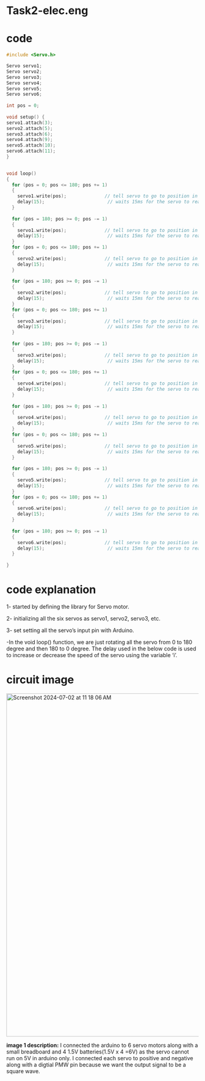 # Task2-elec.eng

# code
``` C++
#include <Servo.h>

Servo servo1;
Servo servo2;
Servo servo3;
Servo servo4;
Servo servo5;
Servo servo6;
 
int pos = 0;
 
void setup() {
servo1.attach(3);
servo2.attach(5);
servo3.attach(6);
servo4.attach(9);
servo5.attach(10);
servo6.attach(11);
}
 

void loop() 
{
  for (pos = 0; pos <= 180; pos += 1) 
  { 
    servo1.write(pos);              // tell servo to go to position in variable 'pos'
    delay(15);                       // waits 15ms for the servo to reach the position
  }
  
  for (pos = 180; pos >= 0; pos -= 1) 
  { 
    servo1.write(pos);              // tell servo to go to position in variable 'pos'
    delay(15);                       // waits 15ms for the servo to reach the position
  }
  for (pos = 0; pos <= 180; pos += 1) 
  { 
    servo2.write(pos);              // tell servo to go to position in variable 'pos'
    delay(15);                       // waits 15ms for the servo to reach the position
  }
  
  for (pos = 180; pos >= 0; pos -= 1) 
  { 
    servo2.write(pos);              // tell servo to go to position in variable 'pos'
    delay(15);                       // waits 15ms for the servo to reach the position
  }
  for (pos = 0; pos <= 180; pos += 1) 
  { 
    servo3.write(pos);              // tell servo to go to position in variable 'pos'
    delay(15);                       // waits 15ms for the servo to reach the position
  }
  
  for (pos = 180; pos >= 0; pos -= 1) 
  { 
    servo3.write(pos);              // tell servo to go to position in variable 'pos'
    delay(15);                       // waits 15ms for the servo to reach the position
  }
  for (pos = 0; pos <= 180; pos += 1) 
  { 
    servo4.write(pos);              // tell servo to go to position in variable 'pos'
    delay(15);                       // waits 15ms for the servo to reach the position
  }
  
  for (pos = 180; pos >= 0; pos -= 1) 
  { 
    servo4.write(pos);              // tell servo to go to position in variable 'pos'
    delay(15);                       // waits 15ms for the servo to reach the position
  }
  for (pos = 0; pos <= 180; pos += 1) 
  { 
    servo5.write(pos);              // tell servo to go to position in variable 'pos'
    delay(15);                       // waits 15ms for the servo to reach the position
  }
  
  for (pos = 180; pos >= 0; pos -= 1) 
  { 
    servo5.write(pos);              // tell servo to go to position in variable 'pos'
    delay(15);                       // waits 15ms for the servo to reach the position
  }
  for (pos = 0; pos <= 180; pos += 1) 
  { 
    servo6.write(pos);              // tell servo to go to position in variable 'pos'
    delay(15);                       // waits 15ms for the servo to reach the position
  }
  
  for (pos = 180; pos >= 0; pos -= 1) 
  { 
    servo6.write(pos);              // tell servo to go to position in variable 'pos'
    delay(15);                       // waits 15ms for the servo to reach the position
  }
  
}
```
# code explanation
1- started by defining the library for Servo  motor.

2- initializing all the six servos as servo1, servo2, servo3, etc.

3- set setting all the servo’s input pin with Arduino.

-In the void loop() function, we are just rotating all the servo from 0 to 180 degree and then 180 to 0 degree. The delay used in the below code is used to increase or decrease the speed of the servo using the variable ‘i’.
  


# circuit image
<img width="899" alt="Screenshot 2024-07-02 at 11 18 06 AM" src="https://github.com/Remasj/Task2-elec.eng/assets/144160139/a762725b-4cb6-4a45-8072-f5df73aacde6">

__image 1 description:__
I connected the arduino to 6 servo motors along with a small breadboard and 4 1.5V batteries(1.5V x 4 =6V) as the servo cannot run on 5V in arduino only.
I connected each servo to positive and negative along with a digtial PMW pin because we want the output signal to be a square wave.


